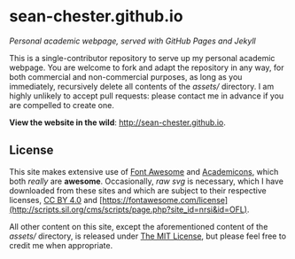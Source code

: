 # sean-chester.github.io
_Personal academic webpage, served with GitHub Pages and Jekyll_

This is a single-contributor repository to serve up my personal academic webpage. 
You are welcome to fork and adapt the repository in any way, for both commercial and non-commercial purposes, 
as long as you immediately, recursively delete all contents of the _assets/_ directory. 
I am highly unlikely to accept pull requests: 
please contact me in advance if you are compelled to create one. 

**View the website in the wild**: http://sean-chester.github.io.


## License

This site makes extensive use of [Font Awesome](https://fontawesome.com) 
and [Academicons](https://jpswalsh.github.io/academicons/), which both 
*really* are **awesome**. 
Occasionally, *raw svg* is necessary, which I have downloaded from these 
sites and which are subject to their respective licenses, 
[CC BY 4.0](https://fontawesome.com/license) and [https://fontawesome.com/license](http://scripts.sil.org/cms/scripts/page.php?site_id=nrsi&id=OFL).

All other content on this site,
except the aforementioned content of the _assets/_ directory,
is released under 
[The MIT License](https://opensource.org/licenses/MIT), 
but please feel free to credit me when appropriate.
